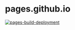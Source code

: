 # pages.github.io

[![pages-build-deployment](https://github.com/test-SKi/pages.github.io/actions/workflows/pages/pages-build-deployment/badge.svg)](https://github.com/test-SKi/pages.github.io/actions/workflows/pages/pages-build-deployment)
